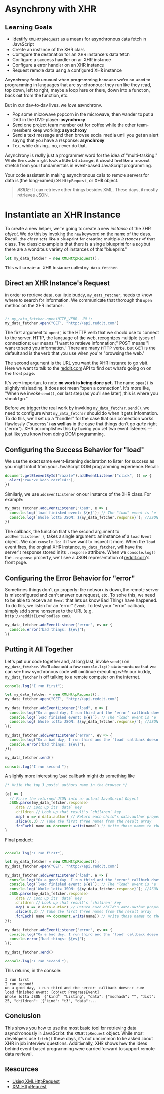 # Asynchrony with XHR

## Learning Goals

* Identify `XMLHttpRequest` as a means for asynchronous data fetch in JavaScript
* Create an instance of the XHR class
* Configure the destination for an XHR instance's data fetch
* Configure a success handler on an XHR instance
* Configure a error handler on an XHR instance
* Request remote data using a configured XHR instance

Asynchrony feels unusual when programming because we're so used to programming
in languages that are synchronous: they run like they read, top down, left to
right, maybe a loop here or there, down into a function, back out from the
function, etc.

But in our day-to-day lives, we _love_ asynchrony.

* Pop some microwave popcorn in the microwave, then wander to put a DVD in the DVD-player: **asynchrony**
* Send one project team member out for coffee while the other team-members keep working: **asynchrony**
* Send a text message and then browse social media until you get an alert saying that you have a response: **asynchrony**
* Text while driving...no, never do that.

Asynchrony is really just a programmer word for the idea of "multi-tasking."
While the code might look a little bit strange, it should feel like a modest
stretch from your fundamentals in event-based JavaScript programming.

Your code assistant in making asynchronous calls to remote servers for data is
(the long-named) `XMLHttpRequest`, or XHR object.

> *ASIDE*: It can retrieve other things besides XML. These days, it mostly
> retrieves JSON.

# Instantiate an XHR Instance

To create a new helper, we're going to create a new _instance_ of the XHR
_object_. We do this by invoking the `new` keyword on the name of the class.
Recall, the _class_ acts like a blueprint for creating multiple _instances_ of
that class. The classic example is that there is a single blueprint for a `Dog`
but there are a wondrous variety of instances of that "blueprint."

```js
let my_data_fetcher = new XMLHttpRequest();
```

This will create an XHR instance called `my_data_fetcher`.

## Direct an XHR Instance's Request

In order to retrieve data, our little buddy, `my_data_fetcher`, needs to know
where to search for information. We communicate that thorough the `open`
method on the XHR instance.

```js

// my_data_fetcher.open(HTTP_VERB, URL);
my_data_fetcher.open("GET", "http://api.reddit.com")
```

The first argument to `open()` is the HTTP verb that we should use to connect
to the server. HTTP, the language of the web, recognizes multiple types of
connections: `GET` means "I want to retrieve information;" POST means "I want
to send you information." There are many HTTP verbs, but GET is the default and
is the verb that you use when you're "browsing the web."

The second argument is the URL you want the XHR instance to go visit. Here we
want to talk to the [reddit.com][] API to find out what's going on on the front
page.

It's very important to note **no work is being done yet.** The name `open()` is
slightly misleading. It does not mean "open a connection". It's more like,
"When we invoke `send()`, our last step (as you'll see later), this is where you
should go."

Before we trigger the real work by invoking `my_data_fetcher.send()`, we need
to configure what `my_data_fetcher` should do when it gets information. To do
this, we'll set up a "handler" for the case that our connection works
flawlessly ("success") **as well as** in the case that things don't go _quite_
right ("error"). XHR accomplishes this by having you set two event listeners
&mdash; just like you know from doing DOM programming.

## Configuring the Success Behavior for "load"

We use the exact same event-listening declaration to listen for success as you
might intuit from your JavaScript DOM programming experience. Recall:

```js
document.getElementById("razzle").addEventListener("click", () => {
  alert("You've been razzled!");
})
```

Similarly, we use `addEventListener` on our instance of the XHR class. For
example:

```js
my_data_fetcher.addEventListener("load", e => {
  console.log(`load finished event: ${e}`); // The "load" event is 'e'
  console.log(`Whole lotta JSON: ${my_data_fetcher.response}`); //JSON obj
})
```

The callback, the function that's the second argument to `addEventListener()`,
takes a single argument: an instance of a `load` `Event` object . We can
`console.log` it if we want to inspect it more. When the `load` event fires,
the original XHR instance, `my_data_fetcher`, will have the server's response
stored in its `.response` attribute. When we `console.log()` the `.response`
property, we'll see a JSON representation of [reddit.com][]'s front page.

## Configuring the Error Behavior for "error"

Sometimes things don't go properly: the network is down, the remote server is
misconfigured and can't answer our request, etc. To solve this, we need to be
able to receive an `Event` that lets us know Bad Things have happened. To do
this, we listen for an "error" `Event`. To test your "error" callback, simply
add some nonsense to the URL (e.g. `http://redditILovePoodles.com`).

```js
my_data_fetcher.addEventListener("error", ev => {
  console.error("bad things: ${ev}");
})
```

## Putting it All Together

Let's put our code together and, at long last, invoke `send()` on
`my_data_fetcher`. We'll also add a few `console.log()` statements so that we
can see how synchronous code will continue executing _while_ our buddy,
`my_data_fetcher` is off talking to a remote computer on the internet.

```js
console.log("I run first");

let my_data_fetcher = new XMLHttpRequest();
my_data_fetcher.open("GET", "http://api.reddit.com")

my_data_fetcher.addEventListener("load", e => {
  console.log("On a good day, I run third and the 'error' callback doesn't run!");
  console.log(`load finished event: ${e}`); // The "load" event is 'e'
  console.log(`Whole lotta JSON: ${my_data_fetcher.response}`); //JSON obj
});

my_data_fetcher.addEventListener("error", ev => {
  console.log("On a bad day, I run third and the 'load' callback doesn't run!");
  console.error("bad things: ${ev}");
});

my_data_fetcher.send()

console.log("I run second!");
```

A slightly more interesting `load` callback might do something like

```js
/* Write the top 3 posts' authors name in the browser */

(e) => {
  // Parse the returned JSON into an actual JavaScript Object
  JSON.parse(my_data_fetcher.response)
    .data // Look up its `data` key
    .children // Look up that result's `children` key
    .map( n => n.data.author) // Return each child's data.author property
    .slice(0,3) // Take the first three names from the result array
    .forEach( name => document.write(name)) // Write those names to the document
}
```

Final product:

```js

console.log("I run first");

let my_data_fetcher = new XMLHttpRequest();
my_data_fetcher.open("GET", "http://api.reddit.com")

my_data_fetcher.addEventListener("load", e => {
  console.log("On a good day, I run third and the 'error' callback doesn't run!");
  console.log(`load finished event: ${e}`); // The "load" event is 'e'
  console.log(`Whole lotta JSON: ${my_data_fetcher.response}`); //JSON obj
  JSON.parse(my_data_fetcher.response)
    .data // Look up its `data` key
    .children // Look up that result's `children` key
    .map( n => n.data.author) // Return each child's data.author property
    .slice(0,3) // Take the first three names from the result array
    .forEach( name => document.write(name)) // Write those names to the document
});

my_data_fetcher.addEventListener("error", ev => {
  console.log("On a bad day, I run third and the 'load' callback doesn't run!");
  console.error("bad things: ${ev}");
});

my_data_fetcher.send()

console.log("I run second!");
```

This returns, in the console:

```text
I run first
I run second!
On a good day, I run third and the 'error' callback doesn't run!
load finished event: [object ProgressEvent]
Whole lotta JSON: {"kind": "Listing", "data": {"modhash": "", "dist": 25, "children": [{"kind": "t3", "data":...
```

## Conclusion

This shows you how to use the most basic tool for retrieving data
asynchronously in JavaScript: the `XMLHttpRequest` object. While most
developers use `fetch()` these days, it's not uncommon to be asked about XHR in
job interview questions. Additionally, XHR shows how the ideas behind
event-based programming were carried forward to support remote data retrieval.

## Resources

* [Using XMLHttpRequest][1]
* [XMLHttpRequest][2]

[1]: https://developer.mozilla.org/en-US/docs/Web/API/XMLHttpRequest/Using_XMLHttpRequest
[2]: https://developer.mozilla.org/en-US/docs/Web/API/XMLHttpRequest

[reddit.com]: http://reddit.com
